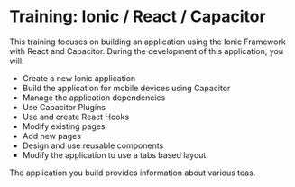 # Training: Ionic / React / Capacitor

This training focuses on building an application using the Ionic Framework with React and Capacitor. During the development of this application, you will:

- Create a new Ionic application
- Build the application for mobile devices using Capacitor
- Manage the application dependencies
- Use Capacitor Plugins
- Use and create React Hooks
- Modify existing pages
- Add new pages
- Design and use reusable components
- Modify the application to use a tabs based layout

The application you build provides information about various teas.
